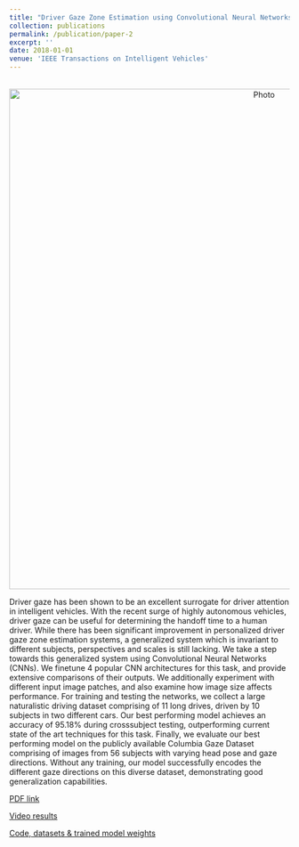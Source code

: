 ```yaml
---
title: "Driver Gaze Zone Estimation using Convolutional Neural Networks: A General Framework and Ablative Analysis"
collection: publications
permalink: /publication/paper-2
excerpt: ''
date: 2018-01-01
venue: 'IEEE Transactions on Intelligent Vehicles'
---
```

<p align="center">
  <img src="https://arangesh.github.io/images/paper-2-im.png?raw=true" alt="Photo" style="width: 900px;"/> 
</p>

Driver gaze has been shown to be an excellent surrogate for driver attention in intelligent vehicles. With the recent surge of highly autonomous vehicles, driver gaze can be useful for determining the handoff time to a human driver. While there has been significant improvement in personalized driver gaze zone estimation systems, a generalized system which is invariant to different subjects, perspectives and scales is still lacking. We take a step towards this generalized system using Convolutional Neural Networks (CNNs). We finetune 4 popular CNN architectures for this task, and provide extensive comparisons of their outputs. We additionally experiment with different input image patches, and also examine how image size affects performance. For training and testing the networks, we collect a large naturalistic driving dataset comprising of 11 long drives, driven by 10 subjects in two different cars. Our best performing model achieves an accuracy of 95.18% during crosssubject testing, outperforming current state of the art techniques for this task. Finally, we evaluate our best performing model on the publicly available Columbia Gaze Dataset comprising of images from 56 subjects with varying head pose and gaze directions. Without any training, our model successfully encodes the different gaze directions on this diverse dataset, demonstrating good generalization capabilities.

[PDF link](http://cvrr.ucsd.edu/publications/2018/sourabh_gaze_zone.pdf)

[Video results](https://www.youtube.com/watch?v=ZjzoDL_2CbU&list=PLUebh5NWCQUaPmdZIGE508Bhh6AjwID8R&index=1&t=0s)

[Code, datasets & trained model weights](https://github.com/arangesh/GPCycleGAN)
